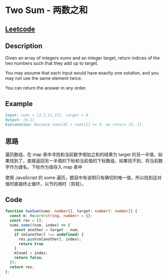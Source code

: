 # Two Sum - 两数之和
## [Leetcode](https://leetcode.com/problems/two-sum/)

## Description
Given an array of integers nums and an integer target, return indices of the two numbers such that they add up to target.

You may assume that each input would have exactly one solution, and you may not use the same element twice.

You can return the answer in any order.

## Example
```markdown
Input: nums = [2,7,11,15], target = 9
Output: [0,1]
Explanation: Because nums[0] + nums[1] == 9, we return [0, 1].
```
## 思路
遍历数组，在 map 表中寻找和当前数字相加之和的结果为 target 的另一半值，如果找到了，直接返回另一半值的下标和当前值的下标数组，如果找不到，将当前数字作为键名，下标作为值存入 map 表中

使用 JavaScript 的 some 遍历，题目中有说明只有确切的唯一值，所以找到这对值时直接终止循环，以节约用时（剪枝）。

## Code

```typescript
function twoSum(nums: number[], target: number): number[] {
  const m: Record<string, number> = {};
  const res = [];
  nums.some((num, index) => {
    const another = target - num;
    if (m[another] !== undefined) {
      res.push(m[another], index);
      return true
    }
    m[num] = index;
    return false;
  });
  return res;
};
```